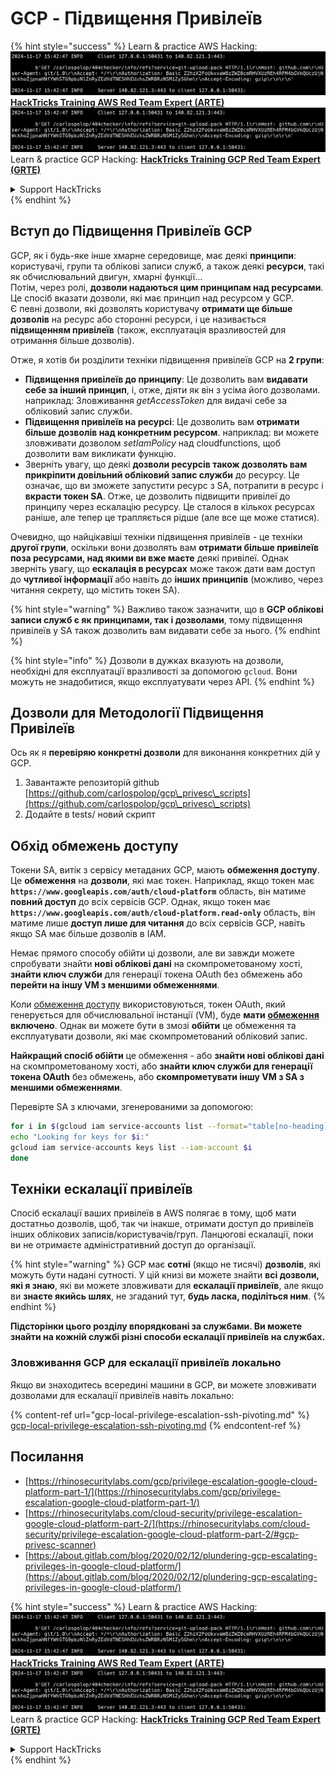 # GCP - Підвищення Привілеїв

{% hint style="success" %}
Learn & practice AWS Hacking:<img src="../../../.gitbook/assets/image (1).png" alt="" data-size="line">[**HackTricks Training AWS Red Team Expert (ARTE)**](https://training.hacktricks.xyz/courses/arte)<img src="../../../.gitbook/assets/image (1).png" alt="" data-size="line">\
Learn & practice GCP Hacking: <img src="../../../.gitbook/assets/image (2).png" alt="" data-size="line">[**HackTricks Training GCP Red Team Expert (GRTE)**<img src="../../../.gitbook/assets/image (2).png" alt="" data-size="line">](https://training.hacktricks.xyz/courses/grte)

<details>

<summary>Support HackTricks</summary>

* Check the [**subscription plans**](https://github.com/sponsors/carlospolop)!
* **Join the** 💬 [**Discord group**](https://discord.gg/hRep4RUj7f) or the [**telegram group**](https://t.me/peass) or **follow** us on **Twitter** 🐦 [**@hacktricks\_live**](https://twitter.com/hacktricks\_live)**.**
* **Share hacking tricks by submitting PRs to the** [**HackTricks**](https://github.com/carlospolop/hacktricks) and [**HackTricks Cloud**](https://github.com/carlospolop/hacktricks-cloud) github repos.

</details>
{% endhint %}

## Вступ до Підвищення Привілеїв GCP <a href="#introduction-to-gcp-privilege-escalation" id="introduction-to-gcp-privilege-escalation"></a>

GCP, як і будь-яке інше хмарне середовище, має деякі **принципи**: користувачі, групи та облікові записи служб, а також деякі **ресурси**, такі як обчислювальний двигун, хмарні функції…\
Потім, через ролі, **дозволи надаються цим принципам над ресурсами**. Це спосіб вказати дозволи, які має принцип над ресурсом у GCP.\
Є певні дозволи, які дозволять користувачу **отримати ще більше дозволів** на ресурс або сторонні ресурси, і це називається **підвищенням привілеїв** (також, експлуатація вразливостей для отримання більше дозволів).

Отже, я хотів би розділити техніки підвищення привілеїв GCP на **2 групи**:

* **Підвищення привілеїв до принципу**: Це дозволить вам **видавати себе за інший принцип**, і, отже, діяти як він з усіма його дозволами. наприклад: Зловживання _getAccessToken_ для видачі себе за обліковий запис служби.
* **Підвищення привілеїв на ресурсі**: Це дозволить вам **отримати більше дозволів над конкретним ресурсом**. наприклад: ви можете зловживати дозволом _setIamPolicy_ над cloudfunctions, щоб дозволити вам викликати функцію.
* Зверніть увагу, що деякі **дозволи ресурсів також дозволять вам прикріпити довільний обліковий запис служби** до ресурсу. Це означає, що ви зможете запустити ресурс з SA, потрапити в ресурс і **вкрасти токен SA**. Отже, це дозволить підвищити привілеї до принципу через ескалацію ресурсу. Це сталося в кількох ресурсах раніше, але тепер це трапляється рідше (але все ще може статися).

Очевидно, що найцікавіші техніки підвищення привілеїв - це техніки **другої групи**, оскільки вони дозволять вам **отримати більше привілеїв поза ресурсами, над якими ви вже маєте** деякі привілеї. Однак зверніть увагу, що **ескалація в ресурсах** може також дати вам доступ до **чутливої інформації** або навіть до **інших принципів** (можливо, через читання секрету, що містить токен SA).

{% hint style="warning" %}
Важливо також зазначити, що в **GCP облікові записи служб є як принципами, так і дозволами**, тому підвищення привілеїв у SA також дозволить вам видавати себе за нього.
{% endhint %}

{% hint style="info" %}
Дозволи в дужках вказують на дозволи, необхідні для експлуатації вразливості за допомогою `gcloud`. Вони можуть не знадобитися, якщо експлуатувати через API.
{% endhint %}

## Дозволи для Методології Підвищення Привілеїв

Ось як я **перевіряю конкретні дозволи** для виконання конкретних дій у GCP.

1. Завантажте репозиторій github [https://github.com/carlospolop/gcp\_privesc\_scripts](https://github.com/carlospolop/gcp\_privesc\_scripts)
2. Додайте в tests/ новий скрипт

## Обхід обмежень доступу <a href="#bypassing-access-scopes" id="bypassing-access-scopes"></a>

Токени SA, витік з сервісу метаданих GCP, мають **обмеження доступу**. Це **обмеження** на **дозволи**, які має токен. Наприклад, якщо токен має **`https://www.googleapis.com/auth/cloud-platform`** область, він матиме **повний доступ** до всіх сервісів GCP. Однак, якщо токен має **`https://www.googleapis.com/auth/cloud-platform.read-only`** область, він матиме лише **доступ лише для читання** до всіх сервісів GCP, навіть якщо SA має більше дозволів в IAM.

Немає прямого способу обійти ці дозволи, але ви завжди можете спробувати знайти **нові облікові дані** на скомпрометованому хості, **знайти ключ служби** для генерації токена OAuth без обмежень або **перейти на іншу VM з меншими обмеженнями**.

Коли [обмеження доступу](https://cloud.google.com/compute/docs/access/service-accounts#accesscopesiam) використовуються, токен OAuth, який генерується для обчислювальної інстанції (VM), буде **мати** [**обмеження**](https://oauth.net/2/scope/) **включено**. Однак ви можете бути в змозі **обійти** це обмеження та експлуатувати дозволи, які має скомпрометований обліковий запис.

**Найкращий спосіб обійти** це обмеження - або **знайти нові облікові дані** на скомпрометованому хості, або **знайти ключ служби для генерації токена OAuth** без обмежень, або **скомпрометувати іншу VM з SA з меншими обмеженнями**.

Перевірте SA з ключами, згенерованими за допомогою:
```bash
for i in $(gcloud iam service-accounts list --format="table[no-heading](email)"); do
echo "Looking for keys for $i:"
gcloud iam service-accounts keys list --iam-account $i
done
```
## Техніки ескалації привілеїв

Спосіб ескалації ваших привілеїв в AWS полягає в тому, щоб мати достатньо дозволів, щоб, так чи інакше, отримати доступ до привілеїв інших облікових записів/користувачів/груп. Ланцюгові ескалації, поки ви не отримаєте адміністративний доступ до організації.

{% hint style="warning" %}
GCP має **сотні** (якщо не тисячі) **дозволів**, які можуть бути надані сутності. У цій книзі ви можете знайти **всі дозволи, які я знаю**, які ви можете зловживати для **ескалації привілеїв**, але якщо ви **знаєте якийсь шлях**, не згаданий тут, **будь ласка, поділіться ним**.
{% endhint %}

**Підсторінки цього розділу впорядковані за службами. Ви можете знайти на кожній службі різні способи ескалації привілеїв на службах.**

### Зловживання GCP для ескалації привілеїв локально

Якщо ви знаходитесь всередині машини в GCP, ви можете зловживати дозволами для ескалації привілеїв навіть локально:

{% content-ref url="gcp-local-privilege-escalation-ssh-pivoting.md" %}
[gcp-local-privilege-escalation-ssh-pivoting.md](gcp-local-privilege-escalation-ssh-pivoting.md)
{% endcontent-ref %}

## Посилання

* [https://rhinosecuritylabs.com/gcp/privilege-escalation-google-cloud-platform-part-1/](https://rhinosecuritylabs.com/gcp/privilege-escalation-google-cloud-platform-part-1/)
* [https://rhinosecuritylabs.com/cloud-security/privilege-escalation-google-cloud-platform-part-2/](https://rhinosecuritylabs.com/cloud-security/privilege-escalation-google-cloud-platform-part-2/#gcp-privesc-scanner)
* [https://about.gitlab.com/blog/2020/02/12/plundering-gcp-escalating-privileges-in-google-cloud-platform/](https://about.gitlab.com/blog/2020/02/12/plundering-gcp-escalating-privileges-in-google-cloud-platform/)

{% hint style="success" %}
Learn & practice AWS Hacking:<img src="../../../.gitbook/assets/image (1).png" alt="" data-size="line">[**HackTricks Training AWS Red Team Expert (ARTE)**](https://training.hacktricks.xyz/courses/arte)<img src="../../../.gitbook/assets/image (1).png" alt="" data-size="line">\
Learn & practice GCP Hacking: <img src="../../../.gitbook/assets/image (2).png" alt="" data-size="line">[**HackTricks Training GCP Red Team Expert (GRTE)**<img src="../../../.gitbook/assets/image (2).png" alt="" data-size="line">](https://training.hacktricks.xyz/courses/grte)

<details>

<summary>Support HackTricks</summary>

* Check the [**subscription plans**](https://github.com/sponsors/carlospolop)!
* **Join the** 💬 [**Discord group**](https://discord.gg/hRep4RUj7f) or the [**telegram group**](https://t.me/peass) or **follow** us on **Twitter** 🐦 [**@hacktricks\_live**](https://twitter.com/hacktricks\_live)**.**
* **Share hacking tricks by submitting PRs to the** [**HackTricks**](https://github.com/carlospolop/hacktricks) and [**HackTricks Cloud**](https://github.com/carlospolop/hacktricks-cloud) github repos.

</details>
{% endhint %}
